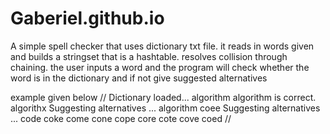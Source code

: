 # Gaberiel.github.io
A simple spell checker that uses dictionary txt file.
it reads in words given and builds a stringset that is a hashtable.
resolves collision through chaining.
the user inputs a word and the program will check whether the word is in the dictionary and if not give suggested alternatives

example given below
//
Dictionary loaded...
algorithm
algorithm is correct.
algorithx
Suggesting alternatives ...
algorithm
coee
Suggesting alternatives ...
code
coke
come
cone
cope
core
cote
cove
coed
//
